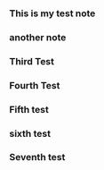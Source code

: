 ### This is my test note

### another note

### Third Test


### Fourth Test

### Fifth test

### sixth test

### Seventh test
